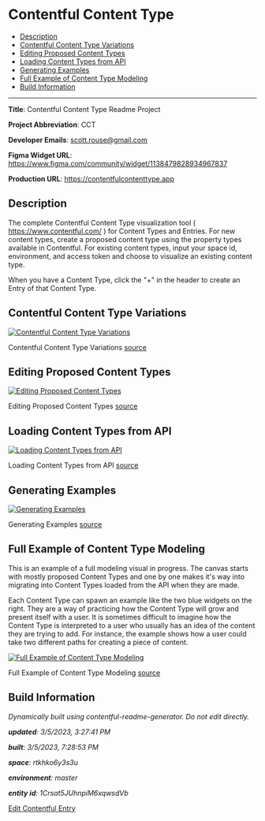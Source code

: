 # Contentful Content Type
<!-- 
  Do not edit directly, built using contentful-readme-generator.
  Content details in Build Information below.
-->

- [Description](#description)
- [Contentful Content Type Variations](#contentful-content-type-variations)
- [Editing Proposed Content Types](#editing-proposed-content-types)
- [Loading Content Types from API](#loading-content-types-from-api)
- [Generating Examples](#generating-examples)
- [Full Example of Content Type Modeling](#full-example-of-content-type-modeling)
- [Build Information](#build-information)

---


__Title__: Contentful Content Type Readme Project

__Project Abbreviation__: CCT

__Developer Emails__: scott.rouse@gmail.com

__Figma Widget URL__: https://www.figma.com/community/widget/1138479828934967837

__Production URL__: https://contentfulcontenttype.app

## Description

The complete Contentful Content Type visualization tool ( https://www.contentful.com/ ) for Content Types and Entries. For new content types, create a proposed content type using the property types available in Contentful. For existing content types, input your space id, environment, and access token and choose to visualize an existing content type. 

When you have a Content Type, click the "+" in the header to create an Entry of that Content Type.

## Contentful Content Type Variations

[![Contentful Content Type Variations](https://images.ctfassets.net/rtkhko6y3s3u/2ACZNvb0tl5ZgV084zDhuv/3ea58a1627774e9b6488032ee9500873/Contentful_Content_Type_Variations.png)](https://images.ctfassets.net/rtkhko6y3s3u/2ACZNvb0tl5ZgV084zDhuv/3ea58a1627774e9b6488032ee9500873/Contentful_Content_Type_Variations.png "View Full Size")
    
Contentful Content Type Variations [source](https://www.figma.com/file/u1sVmfRm0IWGj2KXlzlN5l/?node-id=3:82)


## Editing Proposed Content Types

[![Editing Proposed Content Types](https://images.ctfassets.net/rtkhko6y3s3u/5mA6cawyfyZM74OA4BJlg3/70531d3176af55b9a0a0e69462a99caa/Editing_Proposed_Content_Types.png)](https://images.ctfassets.net/rtkhko6y3s3u/5mA6cawyfyZM74OA4BJlg3/70531d3176af55b9a0a0e69462a99caa/Editing_Proposed_Content_Types.png "View Full Size")
    
Editing Proposed Content Types [source](https://www.figma.com/file/u1sVmfRm0IWGj2KXlzlN5l/?node-id=6:37)


## Loading Content Types from API

[![Loading Content Types from API](https://images.ctfassets.net/rtkhko6y3s3u/1v8Ul5Mhw6FEFohJ2JA3WS/8616b23eaca1cd49f43bf5e8cb1afe70/Loading_Content_Types_from_API.png)](https://images.ctfassets.net/rtkhko6y3s3u/1v8Ul5Mhw6FEFohJ2JA3WS/8616b23eaca1cd49f43bf5e8cb1afe70/Loading_Content_Types_from_API.png "View Full Size")
    
Loading Content Types from API [source](https://www.figma.com/file/u1sVmfRm0IWGj2KXlzlN5l/?node-id=7:42)


## Generating Examples

[![Generating Examples](https://images.ctfassets.net/rtkhko6y3s3u/7LFsLxfL7Ar9svYyeUd569/d60f2e26c4e0dc2c2edfeca687924ecb/Generating_Examples.png)](https://images.ctfassets.net/rtkhko6y3s3u/7LFsLxfL7Ar9svYyeUd569/d60f2e26c4e0dc2c2edfeca687924ecb/Generating_Examples.png "View Full Size")
    
Generating Examples [source](https://www.figma.com/file/u1sVmfRm0IWGj2KXlzlN5l/?node-id=8:428)


## Full Example of Content Type Modeling
This is an example of a full modeling visual in progress. The canvas starts with mostly proposed Content Types and one by one makes it's way into migrating into Content Types loaded from the API when they are made. 

Each Content Type can spawn an example like the two blue widgets on the right. They are a way of practicing how the Content Type will grow and present itself with a user. It is sometimes difficult to imagine how the Content Type is interpreted to a user who usually has an idea of the content they are trying to add. For instance, the example shows how a user could take two different paths for creating a piece of content.

[![Full Example of Content Type Modeling](https://images.ctfassets.net/rtkhko6y3s3u/5nXIG7hlSBP4DffK6VrauK/b141b8c92810744d6cc0ff84cdd53de4/Full_Example_of_Content_Type_Modeling.png)](https://images.ctfassets.net/rtkhko6y3s3u/5nXIG7hlSBP4DffK6VrauK/b141b8c92810744d6cc0ff84cdd53de4/Full_Example_of_Content_Type_Modeling.png "View Full Size")
    
Full Example of Content Type Modeling [source](https://www.figma.com/file/u1sVmfRm0IWGj2KXlzlN5l/?node-id=8:1779)


## Build Information

*Dynamically built using contentful-readme-generator. Do not edit directly.*

*__updated__: 3/5/2023, 3:27:41 PM*

*__built__: 3/5/2023, 7:28:53 PM*

*__space__: rtkhko6y3s3u*

*__environment__: master*

*__entity id__: 1Crsat5JUhnpiM6xqwsdVb*

[Edit Contentful Entry](https://app.contentful.com/spaces/rtkhko6y3s3u/environments/master/entries/1Crsat5JUhnpiM6xqwsdVb)